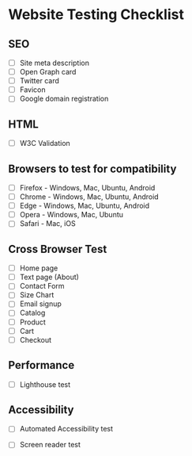 # Website Testing Checklist

## SEO
- [ ] Site meta description
- [ ] Open Graph card
- [ ] Twitter card
- [ ] Favicon
- [ ] Google domain registration

## HTML
- [ ] W3C Validation

## Browsers to test for compatibility
- [ ] Firefox - Windows, Mac, Ubuntu, Android
- [ ] Chrome - Windows, Mac, Ubuntu, Android
- [ ] Edge - Windows, Mac, Ubuntu, Android
- [ ] Opera - Windows, Mac, Ubuntu
- [ ] Safari - Mac, iOS

## Cross Browser Test
- [ ] Home page
- [ ] Text page (About)
- [ ] Contact Form
- [ ] Size Chart
- [ ] Email signup
- [ ] Catalog
- [ ] Product
- [ ] Cart
- [ ] Checkout

## Performance
- [ ] Lighthouse test

## Accessibility
- [ ] Automated Accessibility test
- [ ] Screen reader test


